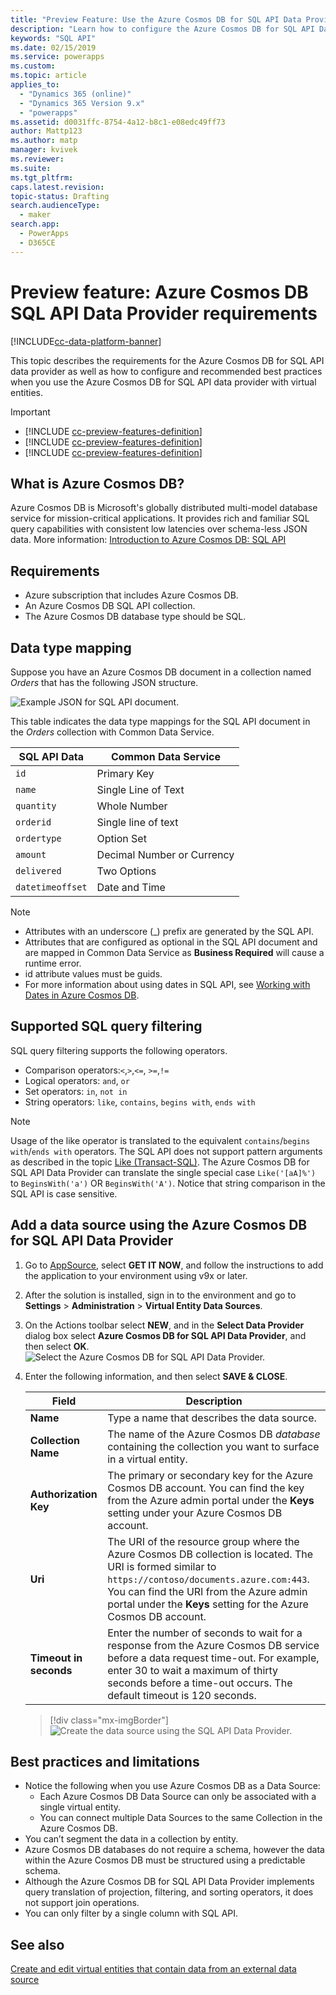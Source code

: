 ```yaml
---
title: "Preview Feature: Use the Azure Cosmos DB for SQL API Data Provider with Common Data Service | MicrosoftDocs"
description: "Learn how to configure the Azure Cosmos DB for SQL API Data Provider to use with virtual entities."
keywords: "SQL API"
ms.date: 02/15/2019
ms.service: powerapps
ms.custom: 
ms.topic: article
applies_to: 
  - "Dynamics 365 (online)"
  - "Dynamics 365 Version 9.x"
  - "powerapps"
ms.assetid: d0031ffc-8754-4a12-b8c1-e08edc49ff73
author: Mattp123
ms.author: matp
manager: kvivek
ms.reviewer: 
ms.suite: 
ms.tgt_pltfrm: 
caps.latest.revision: 
topic-status: Drafting
search.audienceType: 
  - maker
search.app: 
  - PowerApps
  - D365CE
---
```


# Preview feature: Azure Cosmos DB SQL API Data Provider requirements

[!INCLUDE[cc-data-platform-banner](../../includes/cc-data-platform-banner.md)]

This topic describes the requirements for the Azure Cosmos DB for SQL API data provider as well as how to configure and recommended best practices when you use the Azure Cosmos DB for SQL API data provider with virtual entities. 

> [!IMPORTANT]
> - [!INCLUDE [cc-preview-features-definition](../../includes/cc-preview-features-definition.md)]
> - [!INCLUDE [cc-preview-features-definition](../../includes/cc-preview-features-expect-changes.md)]
> - [!INCLUDE [cc-preview-features-definition](../../includes/cc-preview-features-no-ms-support.md)]


## What is Azure Cosmos DB?

Azure Cosmos DB is Microsoft's globally distributed multi-model database service for mission-critical applications. It provides rich and familiar SQL query capabilities with consistent low latencies over schema-less JSON data. More information: [Introduction to Azure Cosmos DB: SQL API](https://docs.microsoft.com/azure/cosmos-db/sql-api-introduction)

## Requirements

- Azure subscription that includes Azure Cosmos DB.
- An Azure Cosmos DB SQL API collection.
- The Azure Cosmos DB database type should be SQL. 

## Data type mapping

Suppose you have an Azure Cosmos DB document in a collection named *Orders* that has the following JSON structure.

![Example JSON for SQL API document.](media/documentdbexample.png)

This table indicates the data type mappings for the SQL API document in the *Orders* collection with Common Data Service.

|SQL API Data|Common Data Service|
|--|--|
|`id`|Primary Key|
|`name`|Single Line of Text|
|`quantity`|Whole Number|
|`orderid`|Single line of text|
|`ordertype`|Option Set|
|`amount`|Decimal Number or Currency|
|`delivered`|Two Options|
|`datetimeoffset`|Date and Time|

> [!NOTE]
> - Attributes with an underscore (_) prefix are generated by the SQL API.
> - Attributes that are configured as optional in the SQL API document and are mapped in Common Data Service as **Business Required** will cause a runtime error.
> - id attribute values must be guids.
> - For more information about using dates in SQL API, see [Working with Dates in Azure Cosmos DB](https://azure.microsoft.com/blog/working-with-dates-in-azure-documentdb-4/).

## Supported SQL query filtering

SQL query filtering supports the following operators. 

- Comparison operators:`<`,`>`,`<=`, `>=`,`!=`
- Logical operators: `and`, `or` 
- Set operators: `in`, `not in`
- String operators: `like`, `contains`, `begins with`, `ends with`

> [!NOTE]
> Usage of the like operator is translated to the equivalent `contains`/`begins with`/`ends with` operators. The  SQL API does not support pattern arguments as described in the topic [Like (Transact-SQL)](/sql/t-sql/language-elements/like-transact-sql). The Azure Cosmos DB for SQL API Data Provider can translate the single special case `Like('[aA]%')` to `BeginsWith('a')` OR `BeginsWith('A')`. Notice that string comparison in the SQL API is case sensitive.

## Add a data source using the Azure Cosmos DB for SQL API Data Provider

1. Go to [AppSource](https://appsource.microsoft.com/product/dynamics-365/mscrm.documentdb_data_provider?tab=Overview), select **GET IT NOW**, and follow the instructions to add the application to your environment using v9x or later.
2. After the solution is installed, sign in to the environment and go to **Settings** > **Administration** > **Virtual Entity Data Sources**.
3. On the Actions toolbar select **NEW**, and in the **Select Data Provider** dialog box select **Azure Cosmos DB for SQL API Data Provider**, and then select **OK**.
![Select the Azure Cosmos DB for SQL API Data Provider.](media/createdatasource.png)
1. Enter the following information, and then select **SAVE & CLOSE**.

    |Field|Description|
    |--|--|
    |**Name**|Type a name that describes the data source.|
    |**Collection Name**|The name of the Azure Cosmos DB *database* containing the collection you want to surface in a virtual entity.  |
    |**Authorization Key**|The primary or secondary key for the Azure Cosmos DB account. You can find the key from the Azure admin portal under the **Keys** setting under your Azure Cosmos DB account.|
    |**Uri**|The URI of the resource group where the Azure Cosmos DB collection is located. The URI is formed similar to `https://contoso/documents.azure.com:443`. You can find the URI from the Azure admin portal under the **Keys** setting for the Azure Cosmos DB account. |
    |**Timeout in seconds**|Enter the number of seconds to wait for a response from the Azure Cosmos DB service before a data request time-out. For example, enter 30 to wait a maximum of thirty seconds before a time-out occurs. The default timeout is 120 seconds.|

    > [!div class="mx-imgBorder"] 
    > ![Create the data source using the SQL API Data Provider.](media/cosmosdb-datasource.png)

## Best practices and limitations

- Notice the following when you use Azure Cosmos DB as a Data Source:
   - Each Azure Cosmos DB Data Source can only be associated with a single virtual entity.
   - You can connect multiple Data Sources to the same Collection in the Azure Cosmos DB.
- You can’t segment the data in a collection by entity.
- Azure Cosmos DB databases do not require a schema, however the data within the Azure Cosmos DB must be structured using a predictable schema. 
- Although the Azure Cosmos DB for SQL API Data Provider implements query translation of projection, filtering, and sorting operators, it does not support join operations.
- You can only filter by a single column with SQL API.

## See also

[Create and edit virtual entities that contain data from an external data source](create-edit-virtual-entities.md)
